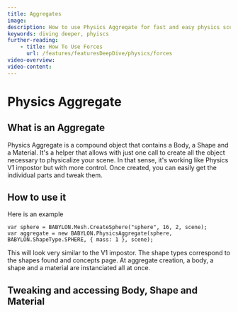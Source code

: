 ```yaml
---
title: Aggregates
image: 
description: How to use Physics Aggregate for fast and easy physics scene creation.
keywords: diving deeper, phyiscs
further-reading:
    - title: How To Use Forces
      url: /features/featuresDeepDive/physics/forces
video-overview:
video-content:
---
```


# Physics Aggregate

## What is an Aggregate

Physics Aggregate is a compound object that contains a Body, a Shape and a Material. It's a helper that allows with just one call to create all the object necessary to physicalize your scene.
In that sense, it's working like Physics V1 impostor but with more control.
Once created, you can easily get the individual parts and tweak them.

## How to use it

Here is an example

```
var sphere = BABYLON.Mesh.CreateSphere("sphere", 16, 2, scene);
var aggregate = new BABYLON.PhysicsAggregate(sphere, BABYLON.ShapeType.SPHERE, { mass: 1 }, scene);
```

This will look very similar to the V1 impostor.
The shape types correspond to the shapes found and concepts page.
At aggregate creation, a body, a shape and a material are instanciated all at once.

## Tweaking and accessing Body, Shape and Material

